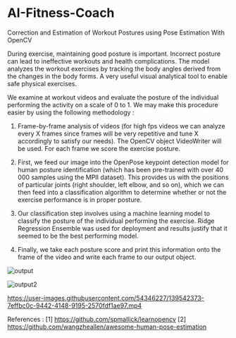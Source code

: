 # AI-Fitness-Coach
Correction and Estimation of Workout Postures using Pose Estimation With OpenCV

During exercise, maintaining good posture is important. Incorrect posture can lead to ineffective workouts and health complications. The model analyzes the workout exercises by tracking the body angles derived from the changes in the body forms. A very useful visual analytical tool to enable safe physical exercises.

We examine at workout videos and evaluate the posture of the individual performing the activity on a scale of 0 to 1. We may make this procedure easier by using the following methodology :

1. Frame-by-frame analysis of videos (for high fps videos we can analyze every X frames since frames will be very repetitive and tune X accordingly to satisfy our needs). The OpenCV object VideoWriter will be used. For each frame we score the exercise posture.

2. First, we feed our image into the OpenPose keypoint detection model for human posture identification (which has been pre-trained with over 40 000 samples using the MPII dataset). This provides us with the positions of particular joints (right shoulder, left elbow, and so on), which we can then feed into a classification algorithm to determine whether or not the exercise performance is in proper posture.

3. Our classification step involves using a machine learning model to classify the posture of the individual performing the exercise. Ridge Regression Ensemble was used for deployment and results justify that it seemed to be the best performing model. 

4. Finally, we take each posture score and print this information onto the frame of the video and write each frame to our output object.

![output](https://user-images.githubusercontent.com/54346227/139542443-cd160640-c005-4d10-a8ec-1daf8303c8d2.png)

![output2](https://user-images.githubusercontent.com/54346227/139542449-efbee999-ef74-4c47-bb1e-811cae15bbd5.png)

https://user-images.githubusercontent.com/54346227/139542373-7effbc0c-9442-4148-9195-2570fdf1ae97.mp4





References :
[1] https://github.com/spmallick/learnopencv
[2] https://github.com/wangzheallen/awesome-human-pose-estimation
